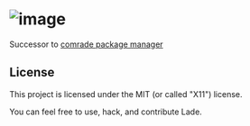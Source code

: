 # ![image](https://github.com/user-attachments/assets/6f7e153c-3425-4285-9bca-55aeb7f2439e)
Successor to [comrade package manager](https://github.com/rade-package-manager) 

## License
This project is licensed under the MIT (or called "X11") license.

You can feel free to use, hack, and contribute Lade.
